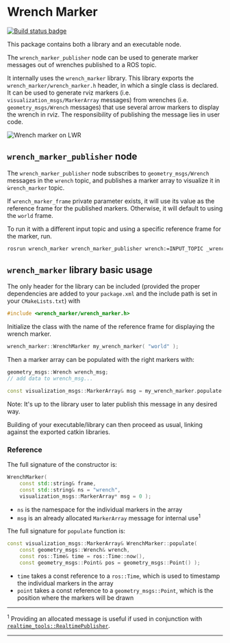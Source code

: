 # Wrench Marker

[![Build status badge](https://travis-ci.org/tecnalia-medical-robotics/wrench_marker.svg?branch=indigo-devel)](https://travis-ci.org/tecnalia-medical-robotics/wrench_marker)

This package contains both a library and an executable node.

The `wrench_marker_publisher` node can be used to generate marker messages out of wrenches published to a ROS topic.

It internally uses the `wrench_marker` library.
This library exports the `wrench_marker/wrench_marker.h` header, in which a single class is declared.
It can be used to generate rviz markers (i.e. `visualization_msgs/MarkerArray` messages) from wrenches (i.e. `geometry_msgs/Wrench` messages) that use several arrow markers to display the wrench in rviz.
The responsibility of publishing the message lies in user code.

![Wrench marker on LWR](http://i.imgur.com/9a1wh65.png)

## `wrench_marker_publisher` node

The `wrench_marker_publisher` node subscribes to `geometry_msgs/Wrench` messages in the `wrench` topic, and publishes a marker array to visualize it in `ẁrench_marker` topic.

If `wrench_marker_frame` private parameter exists, it will use its value as the reference frame for the published markers.
Otherwise, it will default to using the `world` frame.

To run it with a different input topic and using a specific reference frame for the marker, run.

```bash
rosrun wrench_marker wrench_marker_publisher wrench:=INPUT_TOPIC _wrench_marker_frame:=MARKER_FRAME
```

## `wrench_marker` library basic usage

The only header for the library can be included (provided the proper dependencies are added to your `package.xml` and the include path is set in your `CMakeLists.txt`) with

```c++
#include <wrench_marker/wrench_marker.h>
```

Initialize the class with the name of the reference frame for displaying the wrench marker.

```c++
wrench_marker::WrenchMarker my_wrench_marker( "world" );
```

Then a marker array can be populated with the right markers with:

```c++
geometry_msgs::Wrench wrench_msg;
// add data to wrench_msg...

const visualization_msgs::MarkerArray& msg = my_wrench_marker.populate( wrench_msg );
```

Note: It's up to the library user to later publish this message in any desired way.

Building of your executable/library can then proceed as usual, linking against the exported catkin libraries.

### Reference

The full signature of the constructor is:

```c++
WrenchMarker( 
    const std::string& frame,
    const std::string& ns = "wrench",
    visualization_msgs::MarkerArray* msg = 0 );
```

- `ns` is the namespace for the individual markers in the array
- `msg` is an already allocated `MarkerArray` message for internal use<sup>1</sup>

The full signature for `populate` function is:

```c++
const visualization_msgs::MarkerArray& WrenchMarker::populate(
    const geometry_msgs::Wrench& wrench,
    const ros::Time& time = ros::Time::now(),
    const geometry_msgs::Point& pos = geometry_msgs::Point() );
```

- `time` takes a const reference to a `ros::Time`, which is used to timestamp the individual markers in the array
- `point` takes a const reference to a `geometry_msgs::Point`, which is the position where the markers will be drawn

---

<sup>1</sup> Providing an allocated message is useful if used in conjunction with [`realtime_tools::RealtimePublisher`](https://github.com/ros-controls/realtime_tools).

---